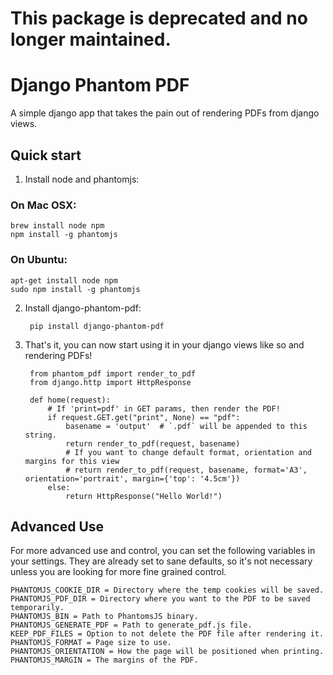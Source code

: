 # This package is deprecated and no longer maintained.

Django Phantom PDF
==================

A simple django app that takes the pain out of rendering PDFs from django views.

Quick start
-----------

1. Install node and phantomjs:

### On Mac OSX:

    brew install node npm
    npm install -g phantomjs

### On Ubuntu:

    apt-get install node npm
    sudo npm install -g phantomjs


2. Install django-phantom-pdf:

		pip install django-phantom-pdf

3. That's it, you can now start using it in your django views like so and rendering PDFs!

	    from phantom_pdf import render_to_pdf
    	from django.http import HttpResponse

	    def home(request):
    	    # If 'print=pdf' in GET params, then render the PDF!
        	if request.GET.get("print", None) == "pdf":
            	basename = 'output'  # `.pdf` will be appended to this string.
	            return render_to_pdf(request, basename)
                # If you want to change default format, orientation and margins for this view
                # return render_to_pdf(request, basename, format='A3', orientation='portrait', margin={'top': '4.5cm'})
    	    else:
        	    return HttpResponse("Hello World!")

Advanced Use
------------

For more advanced use and control, you can set the following variables in your settings.
They are already set to sane defaults, so it's not necessary unless you are looking for
more fine grained control.

    PHANTOMJS_COOKIE_DIR = Directory where the temp cookies will be saved.
    PHANTOMJS_PDF_DIR = Directory where you want to the PDF to be saved temporarily.
    PHANTOMJS_BIN = Path to PhantomsJS binary.
    PHANTOMJS_GENERATE_PDF = Path to generate_pdf.js file.
    KEEP_PDF_FILES = Option to not delete the PDF file after rendering it.
    PHANTOMJS_FORMAT = Page size to use.
    PHANTOMJS_ORIENTATION = How the page will be positioned when printing.
    PHANTOMJS_MARGIN = The margins of the PDF.
